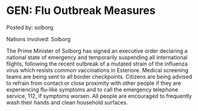 # GEN: Flu Outbreak Measures

Posted by: solborg

Nations involved: Solborg 

The Prime Minister of Solborg has signed an executive order declaring a national state of emergency and temporarily suspending all international flights, following the recent outbreak of a mutated strain of the influenza virus which resists common vaccinations in Esteriore. Medical screening teams are being sent to all border checkpoints. Citizens are being advised to refrain from contact or close proximity with other people if they are experiencing flu-like symptoms and to call the emergency telephone service, 112, if symptoms worsen. All people are encouraged to frequently wash their hands and clean household surfaces.
